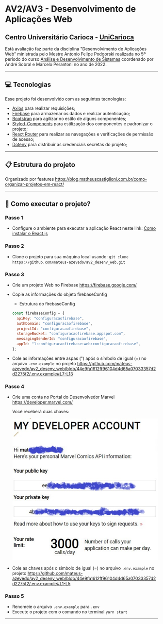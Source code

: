 # AV2/AV3 - Desenvolvimento de Aplicações Web

## Centro Universitário Carioca - [UniCarioca](https://www.unicarioca.edu.br/)

Está avaliação faz parte da disciplina "Desenvolvimento de Aplicações Web" ministrada pelo Mestre Antonio Felipe Podgorski realizada no 5º período do curso [Análise e Desenvolvimento de Sistemas](https://unicarioca.edu.br/cursos/graduacao/analise-e-desenvolvimento-de-sistemas) coordenado por André Sobral e Marcelo Perantoni no ano de 2022.

---

## 💻 Tecnologias

Esse projeto foi desenvolvido com as seguintes tecnologias:

- [Axios](https://axios-http.com/) para realizar requisições;
- [Firebase](https://firebase.google.com/) para armazenar os dados e realizar autenticação;
- [Bootstrap](https://getbootstrap.com/) para agilizar no estilo de alguns componentes;
- [Styled-Components](https://styled-components.com/) para estilização dos componentes e padronizar o projeto;
- [React Router](https://reactrouter.com/) para realizar as navegações e verificações de permissão de acesso;
- [Dotenv](https://create-react-app.dev/docs/adding-custom-environment-variables) para distribuir as credenciais secretas do projeto;

---

## 📋 Estrutura do projeto

Organizado por features
https://blog.matheuscastiglioni.com.br/como-organizar-projetos-em-react/

---

## 🤔 Como executar o projeto?

### Passo 1

- Configure o ambiente para executar a aplicação React neste link:
  [Como instalar o React.js](https://www.freecodecamp.org/portuguese/news/como-instalar-o-react-js-com-create-react-app/)

### Passo 2

- Clone o projeto para sua máquina local usando:
  `git clone https://github.com/mateus-azevedo/av2_desenv_web.git`

### Passo 3

- Crie um projeto Web no Firebase
  https://firebase.google.com/

- Copie as informações do objeto firebaseConfig
  - Estrutura do firebaseConfig
  ```js
  const firebaseConfig = {
    apiKey: "configuracaofirebase",
    authDomain: "configuracaofirebase",
    projectId: "configuracaofirebase",
    storageBucket: "configuracaofirebase.appspot.com",
    messagingSenderId: "configuracaofirebase",
    appId: "1:configuracaofirebase:web:configuracaofirebase",
  };
  ```
- Cole as informações entre aspas (") após o símbolo de igual (=) no arquivo `.env.example` no projeto
  https://github.com/mateus-azevedo/av2_desenv_web/blob/44e9fa1612ff96104d4d65a07033357d2d2275f2/.env.example#L7-L13

### Passo 4

- Crie uma conta no Portal do Desenvolvedor Marvel
  https://developer.marvel.com/

  Você receberá duas chaves:
  <div align="center">
    <img src="./doc/marvel-developer-example.jpg" />
  </div>

- Cole as chaves após o símbolo de igual (=) no arquivo `.env.example` no projeto
  https://github.com/mateus-azevedo/av2_desenv_web/blob/44e9fa1612ff96104d4d65a07033357d2d2275f2/.env.example#L1-L5

### Passo 5

- Renomeie o arquivo `.env.example` para `.env`
- Execute o projeto com o comando no terminal `yarn start`

---
